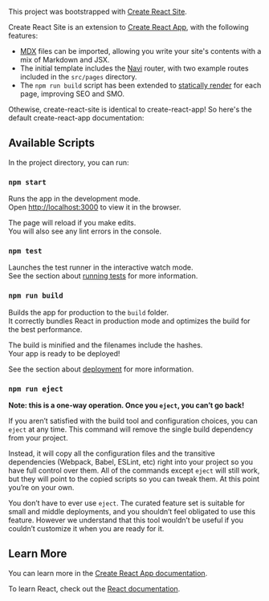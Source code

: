 This project was bootstrapped with [Create React Site](https://github.com/frontarm/create-react-site).

Create React Site is an extension to [Create React App](https://facebook.github.io/create-react-app/docs/getting-started), with the following features:

- [MDX](https://mdxjs.com/) files can be imported, allowing you write your site's contents with a mix of Markdown and JSX.
- The initial template includes the [Navi](https://frontarm.com/navi/) router, with two example routes included in the `src/pages` directory.
- The `npm run build` script has been extended to [statically render](https://frontarm.com/articles/static-vs-server-rendering/) for each page, improving SEO and SMO.

Othewise, create-react-site is identical to create-react-app! So here's the default create-react-app documentation:

## Available Scripts

In the project directory, you can run:

### `npm start`

Runs the app in the development mode.<br>
Open [http://localhost:3000](http://localhost:3000) to view it in the browser.

The page will reload if you make edits.<br>
You will also see any lint errors in the console.

### `npm test`

Launches the test runner in the interactive watch mode.<br>
See the section about [running tests](https://facebook.github.io/create-react-app/docs/running-tests) for more information.

### `npm run build`

Builds the app for production to the `build` folder.<br>
It correctly bundles React in production mode and optimizes the build for the best performance.

The build is minified and the filenames include the hashes.<br>
Your app is ready to be deployed!

See the section about [deployment](https://facebook.github.io/create-react-app/docs/deployment) for more information.

### `npm run eject`

**Note: this is a one-way operation. Once you `eject`, you can’t go back!**

If you aren’t satisfied with the build tool and configuration choices, you can `eject` at any time. This command will remove the single build dependency from your project.

Instead, it will copy all the configuration files and the transitive dependencies (Webpack, Babel, ESLint, etc) right into your project so you have full control over them. All of the commands except `eject` will still work, but they will point to the copied scripts so you can tweak them. At this point you’re on your own.

You don’t have to ever use `eject`. The curated feature set is suitable for small and middle deployments, and you shouldn’t feel obligated to use this feature. However we understand that this tool wouldn’t be useful if you couldn’t customize it when you are ready for it.

## Learn More

You can learn more in the [Create React App documentation](https://facebook.github.io/create-react-app/docs/getting-started).

To learn React, check out the [React documentation](https://reactjs.org/).
